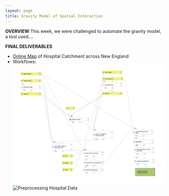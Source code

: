 ```yaml
---
layout: page
title: Gravity Model of Spatial Interaction
---
```

**OVERVIEW**
This week, we were challenged to automate the gravity model, a tool used....

**FINAL DELIVERABLES**
* [Online Map](assets/) of Hospital Catchment across New England
* Workflows:
![Gravity Model Image](images/gravitymodel.png)
![Preprocessing Hospital Data]()
